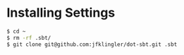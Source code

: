 # Installing Settings

```bash
$ cd ~
$ rm -rf .sbt/
$ git clone git@github.com:jfklingler/dot-sbt.git .sbt
```
